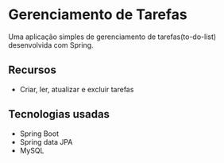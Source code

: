 # Gerenciamento de Tarefas

Uma aplicação simples de gerenciamento de tarefas(to-do-list) desenvolvida com Spring. 

## Recursos

* Criar, ler, atualizar e excluir tarefas

## Tecnologias usadas

* Spring Boot
* Spring data JPA
* MySQL

